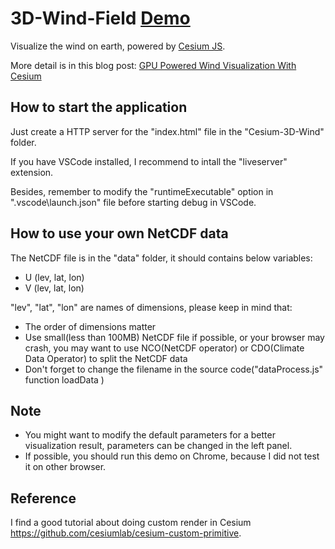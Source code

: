 # 3D-Wind-Field [Demo](https://raymanng.github.io/3D-Wind-Field/demo/)
Visualize the wind on earth, powered by [Cesium JS](https://github.com/AnalyticalGraphicsInc/cesium).

More detail is in this blog post: [GPU Powered Wind Visualization With Cesium](https://cesium.com/blog/2019/04/29/gpu-powered-wind/)

## How to start the application
Just create a HTTP server for the "index.html" file in the "Cesium-3D-Wind" folder.

If you have VSCode installed, I recommend to intall the "liveserver" extension. 

Besides, remember to modify the "runtimeExecutable" option in ".vscode\launch.json" file before 
starting debug in VSCode.

## How to use your own NetCDF data
The NetCDF file is in the "data" folder, it should contains below variables:
- U (lev, lat, lon)
- V (lev, lat, lon)

"lev", "lat", "lon" are names of dimensions, please keep in mind that:
- The order of dimensions matter
- Use small(less than 100MB) NetCDF file if possible, or your browser may crash, you may want to use NCO(NetCDF operator) or CDO(Climate Data Operator) to split the NetCDF data
- Don't forget to change the filename in the source code("dataProcess.js" function loadData )

## Note
- You might want to modify the default parameters for a better visualization result, parameters can be changed in the left panel.
- If possible, you should run this demo on Chrome, because I did not test it on other browser.

## Reference
I find a good tutorial about doing custom render in Cesium https://github.com/cesiumlab/cesium-custom-primitive.

